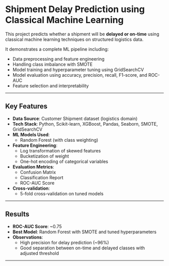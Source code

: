 #  Shipment Delay Prediction using Classical Machine Learning

This project predicts whether a shipment will be **delayed or on-time** using classical machine learning techniques on structured logistics data.

It demonstrates a complete ML pipeline including:
- Data preprocessing and feature engineering
- Handling class imbalance with SMOTE
- Model training and hyperparameter tuning using GridSearchCV
- Model evaluation using accuracy, precision, recall, F1-score, and ROC-AUC
- Feature selection and interpretability

---

## Key Features

- **Data Source**: Customer Shipment dataset (logistics domain)
- **Tech Stack**: Python, Scikit-learn, XGBoost, Pandas, Seaborn, SMOTE, GridSearchCV
- **ML Models Used**:
  - Random Forest (with class weighting)
- **Feature Engineering**:
  - Log transformation of skewed features
  - Bucketization of weight
  - One-hot encoding of categorical variables
- **Evaluation Metrics**:
  - Confusion Matrix
  - Classification Report
  - ROC-AUC Score
- **Cross-validation**:
  - 5-fold cross-validation on tuned models

---

##  Results

- **ROC-AUC Score**: ~0.75
- **Best Model**: Random Forest with SMOTE and tuned hyperparameters
- **Observations**:
  - High precision for delay prediction (~96%)
  - Good separation between on-time and delayed classes with adjusted threshold

---



